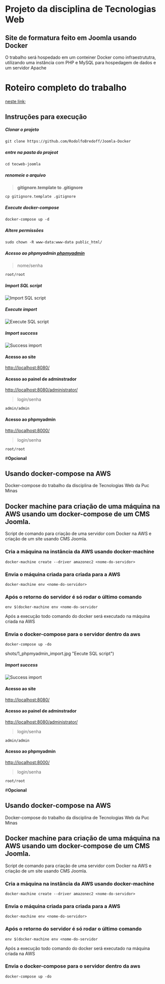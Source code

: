 # Projeto da disciplina de Tecnologias Web

## Site de formatura feito em Joomla usando Docker

O trabalho será hospedado em um conteiner Docker como infraestrututra, 
utilizando uma instância com PHP e MySQL para hospedagem de dados e um servidor Apache

# Roteiro completo do trabalho
[neste link](http://www.sistemas.pucminas.br/sga4/SilverStream/Pages/pgAln_MaterialDidatico.html?seqTurma=9154100&seqTurmaFormatado=9154100&nomTurma=TECNOLOGIAS%20WEB&seqPlano=316044);


## Instruções para execução

##### Clonar o projeto
```
git clone https://github.com/RodolfoBredoff/Joomla-Docker
```

##### entre na pasta do projeot

```
cd tecweb-joomla
```

##### renomeie o arquivo
> **gitignore.template to .gitignore**

```
cp gitignore.template .gitignore
```

##### Execute docker-compose
```
docker-compose up -d
```

##### Altere permissões
```
sudo chown -R www-data:www-data public_html/
```

##### Acesso ao phpmyadmin [phpmyadmin](http://localhost:8000/) 
> nome/senha 
```
root/root
```

##### Import SQL script
![Import SQL script](https://github.com/RodolfoBredoff/TecwebSite/blob/master/screenshots/1_phpmyadmin_import.jpg "Import SQL script")

##### Execute import
![Execute SQL script](https://github.com/RodolfoBredoff/TecwebSite/blob/master/screenshots/2_phpmyadmin_execute.jpg "Eecute SQL script")
 
##### Import success
![Success import](https://github.com/RodolfoBredoff/TecwebSite/blob/master/screenshots/3_phpmyadmin_success.jpg "Success import")

#### Acesso ao site
[http://localhost:8080/](http://localhost:8080/)

#### Acesso ao painel de adminstrador
[http://localhost:8080/administrator/](http://localhost:8080/administrator/)
> login/senha
```
admin/admin
```

#### Acesso ao phpmyadmin
[http://localhost:8000/](http://localhost:8000/)
>  login/senha
```
root/root
```

#**Opcional**

## Usando docker-compose na AWS
Docker-compose do trabalho da disciplina de Tecnologias Web da Puc Minas
## Docker machine para criação de uma máquina na AWS usando um docker-compose de um CMS Joomla.

Script de comando para criação de uma servidor com Docker na AWS e criação de um site usando CMS Joomla.

### Cria a máquina na instância da AWS usando docker-machine
```
docker-machine create --driver amazonec2 <nome-do-servidor>
```

### Envia o máquina criada para criada para a AWS
```
docker-machine env <nome-do-servidor>
```

### Após o retorno do servidor é só rodar o último comando
```
env $(docker-machine env <nome-do-servidor
```

Após a execução todo comando do docker será executado na máquina criada na AWS

### Envia o docker-compose para o servidor dentro da aws
```
docker-compose up -do
```
shots/1_phpmyadmin_import.jpg "Eecute SQL script")
 
##### Import success
![Success import](https://github.com/rodolfobredoff/tecweb-joomla/blob/master/screenshots/1_phpmyadmin_import.jpg "Success import")

#### Acesso ao site
[http://localhost:8080/](http://localhost:8080/)

#### Acesso ao painel de adminstrador
[http://localhost:8080/administrator/](http://localhost:8080/administrator/)
> login/senha
```
admin/admin
```

#### Acesso ao phpmyadmin
[http://localhost:8000/](http://localhost:8000/)
>  login/senha
```
root/root
```

#**Opcional**

## Usando docker-compose na AWS
Docker-compose do trabalho da disciplina de Tecnologias Web da Puc Minas
## Docker machine para criação de uma máquina na AWS usando um docker-compose de um CMS Joomla.

Script de comando para criação de uma servidor com Docker na AWS e criação de um site usando CMS Joomla.

### Cria a máquina na instância da AWS usando docker-machine
```
docker-machine create --driver amazonec2 <nome-do-servidor>
```

### Envia o máquina criada para criada para a AWS
```
docker-machine env <nome-do-servidor>
```

### Após o retorno do servidor é só rodar o último comando
```
env $(docker-machine env <nome-do-servidor
```

Após a execução todo comando do docker será executado na máquina criada na AWS

### Envia o docker-compose para o servidor dentro da aws
```
docker-compose up -do
```
